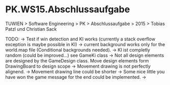 # PK.WS15.Abschlussaufgabe
TUWIEN > Software Engineering > PK > Abschlussaufgabe > 2015 > Tobias Patzl und Christian Sack

TODO:
-> Test if win detection and KI works (currently a stack overflow exception is maybe possible in KI)
-> current background works only for the world.map file (Conditional backgrounds needed).
-> KI ist completly random (could be improved...) see GameKi class
-> Not all design elements are designed by the GameDesign class. Move design elements form DrawingBoard to design scope
-> Movement drawing is not perfectly alignend.
-> Movement drawing line could be shorter
-> Some nice little you have won the game message for the end could be implemented.
-> 

